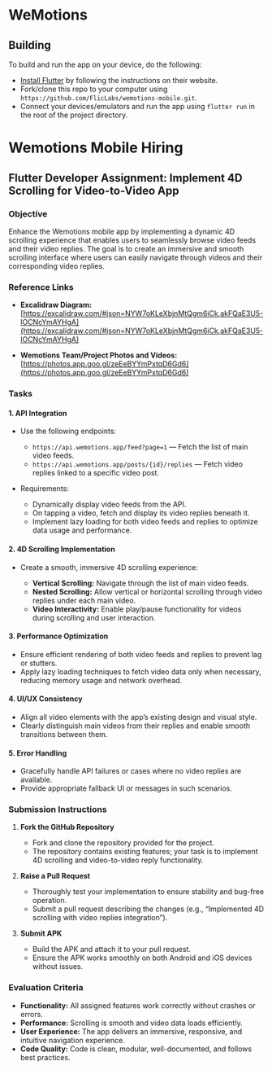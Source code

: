 # WeMotions

## Building

To build and run the app on your device, do the following:

-   [Install Flutter](https://flutter.dev/docs/get-started/install/) by following the instructions on their website.
-   Fork/clone this repo to your computer using `https://github.com/FlicLabs/wemotions-mobile.git`.
-   Connect your devices/emulators and run the app using `flutter run` in the root of the project directory.
  
# Wemotions Mobile Hiring

## Flutter Developer Assignment: Implement 4D Scrolling for Video-to-Video App

### Objective

Enhance the Wemotions mobile app by implementing a dynamic 4D scrolling experience that enables users to seamlessly browse video feeds and their video replies. The goal is to create an immersive and smooth scrolling interface where users can easily navigate through videos and their corresponding video replies.


### Reference Links

- **Excalidraw Diagram:**  
  [https://excalidraw.com/#json=NYW7oKLeXbjnMtQgm6iCk,akFQaE3U5-lOCNcYmAYHgA](https://excalidraw.com/#json=NYW7oKLeXbjnMtQgm6iCk,akFQaE3U5-lOCNcYmAYHgA)

- **Wemotions Team/Project Photos and Videos:**  
  [https://photos.app.goo.gl/zeEeBYYmPxtqD6Gd6](https://photos.app.goo.gl/zeEeBYYmPxtqD6Gd6)


### Tasks

#### 1. API Integration

- Use the following endpoints:

  - `https://api.wemotions.app/feed?page=1` — Fetch the list of main video feeds.  
  - `https://api.wemotions.app/posts/{id}/replies` — Fetch video replies linked to a specific video post.

- Requirements:

  - Dynamically display video feeds from the API.  
  - On tapping a video, fetch and display its video replies beneath it.  
  - Implement lazy loading for both video feeds and replies to optimize data usage and performance.

#### 2. 4D Scrolling Implementation

- Create a smooth, immersive 4D scrolling experience:

  - **Vertical Scrolling:** Navigate through the list of main video feeds.  
  - **Nested Scrolling:** Allow vertical or horizontal scrolling through video replies under each main video.  
  - **Video Interactivity:** Enable play/pause functionality for videos during scrolling and user interaction.

#### 3. Performance Optimization

- Ensure efficient rendering of both video feeds and replies to prevent lag or stutters.  
- Apply lazy loading techniques to fetch video data only when necessary, reducing memory usage and network overhead.

#### 4. UI/UX Consistency

- Align all video elements with the app’s existing design and visual style.  
- Clearly distinguish main videos from their replies and enable smooth transitions between them.

#### 5. Error Handling

- Gracefully handle API failures or cases where no video replies are available.  
- Provide appropriate fallback UI or messages in such scenarios.


### Submission Instructions

1. **Fork the GitHub Repository**

   - Fork and clone the repository provided for the project.  
   - The repository contains existing features; your task is to implement 4D scrolling and video-to-video reply functionality.

2. **Raise a Pull Request**

   - Thoroughly test your implementation to ensure stability and bug-free operation.  
   - Submit a pull request describing the changes (e.g., “Implemented 4D scrolling with video replies integration”).

3. **Submit APK**

   - Build the APK and attach it to your pull request.  
   - Ensure the APK works smoothly on both Android and iOS devices without issues.


### Evaluation Criteria

- **Functionality:** All assigned features work correctly without crashes or errors.  
- **Performance:** Scrolling is smooth and video data loads efficiently.  
- **User Experience:** The app delivers an immersive, responsive, and intuitive navigation experience.  
- **Code Quality:** Code is clean, modular, well-documented, and follows best practices.
